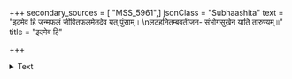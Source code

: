 +++
secondary_sources = [ "MSS_5961",]
jsonClass = "Subhaashita"
text = "इदमेव हि जन्मफलं जीवितफलमेतदेव यत् पुंसाम्।  \nलटहनितम्बवतीजन- संभोगसुखेन याति तारुण्यम्॥"
title = "इदमेव हि"

+++

<details><summary>Text</summary>

इदमेव हि जन्मफलं जीवितफलमेतदेव यत् पुंसाम्।  
लटहनितम्बवतीजन- संभोगसुखेन याति तारुण्यम्॥
</details>
